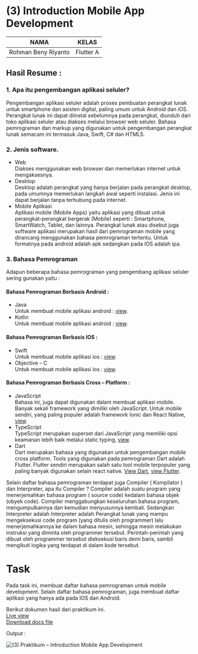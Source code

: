 # (3) Introduction Mobile App Development

| NAMA |  KELAS
|--|--|
| Rohman Beny Riyanto  |  Flutter A

## Hasil Resume :

### 1. Apa itu pengembangan aplikasi seluler? 
Pengembangan aplikasi seluler adalah proses pembuatan perangkat lunak untuk smartphone dan asisten digital, paling umum untuk Android dan iOS. Perangkat lunak ini dapat diinstal sebelumnya pada perangkat, diunduh dari toko aplikasi seluler atau diakses melalui browser web seluler. Bahasa pemrograman dan markup yang digunakan untuk pengembangan perangkat lunak semacam ini termasuk Java, Swift, C# dan HTML5.

### 2. Jenis software.
- Web <br> Diakses menggunakan web browser dan memerlukan internet untuk mengaksesnya.
- Desktop <br> Desktop adalah perangkat yang hanya berjalan pada perangkat desktop, pada umumnya memerlukan langkah awal seperti instalasi. Jenis ini dapat berjalan tanpa terhubung pada internet.
- Mobile Aplikasi <br> Aplikasi mobile (Mobile Apps) yaitu aplikasi yang dibuat untuk perangkat-perangkat bergerak (Mobile) seperti : Smartphone, SmartWatch, Tablet, dan lainnya. Perangkat lunak atau disebut juga software aplikasi merupakan hasil dari pemrograman mobile yang dirancang menggunakan bahasa pemrograman tertentu. Untuk formatnya pada android adalah apk sedangkan pada IOS adalah ipa.

### 3. Bahasa Pemrograman
Adapun beberapa bahasa pemrograman yang pengembang aplikasi seluler sering gunakan yaitu :

#### Bahasa Pemrograman Berbasis Android :
- Java <br> Untuk membuat mobile aplikasi android : [view](https://www.java.com/en/).
- Kotlin <br> Untuk membuat mobile aplikasi android : [view](https://kotlinlang.org/).

#### Bahasa Pemrograman Berbasis IOS :
- Swift <br> Untuk membuat mobile aplikasi ios : [view](https://developer.apple.com/swift/).
- Objective – C <br> Untuk membuat mobile aplikasi ios : [view](https://developer.apple.com/library/archive/documentation/Cocoa/Conceptual/ProgrammingWithObjectiveC/Introduction/Introduction.html).

#### Bahasa Pemrograman Berbasis Cross – Platform :
- JavaScript <br> Bahasa ini, juga dapat digunakan dalam membuat aplikasi mobile. Banyak sekali framework yang dimiliki oleh JavaScript. Untuk mobile sendiri, yang paling populer adalah framework Ionic dan React Native, [view](https://www.javascript.com/).
- TypeScript <br> TypeScript merupakan superset dari JavaScript yang memiliki opsi keamanan lebih baik melalui static typing, [view](https://www.typescriptlang.org/).
- Dart <br> Dart merupakan bahasa yang digunakan untuk pengembangan mobile cross platform. Tools yang digunakan pada pemrograman Dart adalah Flutter. Flutter sendiri merupakan salah satu tool mobile terpopuler yang paling banyak digunakan selain react native. [View Dart](https://dart.dev/), [view Flutter](https://flutter.dev/).

Selain daftar bahasa pemrograman terdapat juga Compiler ( Kompilator ) dan Interpreter, apa itu Compiler ? Compiler adalah suatu program yang menerjemahkan bahasa program ( source code) kedalam bahasa objek (obyek code). Compiler menggabungkan keseluruhan bahasa program, mengumpulkannya dan kemudian menyusunnya kembali. Sedangkan Interpreter adalah Interpreter adalah Perangkat lunak yang mampu mengeksekusi code program (yang ditulis oleh programmer) lalu menerjemahkannya ke dalam bahasa mesin, sehingga mesin melakukan instruksi yang diminta oleh programmer tersebut. Perintah-perintah yang dibuat oleh programmer tersebut dieksekusi baris demi baris, sambil mengikuti logika yang terdapat di dalam kode tersebut.

# Task
Pada task ini, membuat daftar bahasa pemrograman untuk mobile development. Selain daftar bahasa pemrograman, juga membuat daftar aplikasi yang hanya ada pada IOS dan Android.

Berikut dokumen hasil dari praktikum ini.<br>
[Live view](https://docs.google.com/document/d/1lhwZUM0uD1EFdQtjcFFrmRzTGgyfMTzM0RdtCG96uV4/edit?usp=sharing)<br>
[Download docs file](https://github.com/RohmanBenyRiyanto/flutter_rohman-beny-riyanto/tree/main/03_Introduction%20Mobile%20App%20Development/praktikum)

Output :

![(3) Praktikum – Introduction Mobile App Development](https://user-images.githubusercontent.com/72520643/155077277-d6d4e54f-f2a8-4af9-90be-c387e5a7a960.png)
